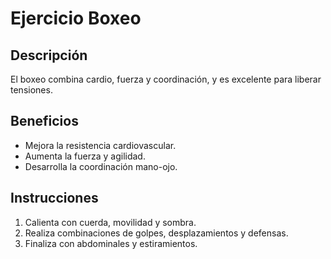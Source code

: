 # Ejercicio Boxeo

## Descripción
El boxeo combina cardio, fuerza y coordinación, y es excelente para liberar tensiones.

## Beneficios
- Mejora la resistencia cardiovascular.
- Aumenta la fuerza y agilidad.
- Desarrolla la coordinación mano-ojo.

## Instrucciones
1. Calienta con cuerda, movilidad y sombra.
2. Realiza combinaciones de golpes, desplazamientos y defensas.
3. Finaliza con abdominales y estiramientos.